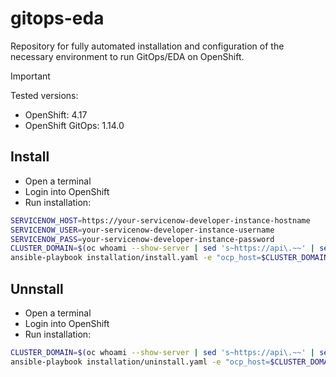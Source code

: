# gitops-eda

Repository for fully automated installation and configuration of the necessary environment to run GitOps/EDA on OpenShift.

> [!IMPORTANT]  
> Tested versions: 
> - OpenShift: 4.17
> - OpenShift GitOps: 1.14.0

## Install

- Open a terminal
- Login into OpenShift
- Run installation:

```sh
SERVICENOW_HOST=https://your-servicenow-developer-instance-hostname
SERVICENOW_USER=your-servicenow-developer-instance-username
SERVICENOW_PASS=your-servicenow-developer-instance-password
CLUSTER_DOMAIN=$(oc whoami --show-server | sed 's~https://api\.~~' | sed 's~:.*~~')
ansible-playbook installation/install.yaml -e "ocp_host=$CLUSTER_DOMAIN"
```

## Unnstall

- Open a terminal
- Login into OpenShift
- Run installation:
```sh
CLUSTER_DOMAIN=$(oc whoami --show-server | sed 's~https://api\.~~' | sed 's~:.*~~')
ansible-playbook installation/uninstall.yaml -e "ocp_host=$CLUSTER_DOMAIN"
```